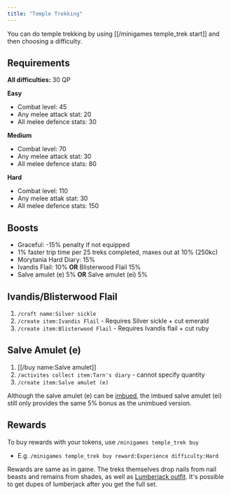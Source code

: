 ```yaml
---
title: "Temple Trekking"
---
```


You can do temple trekking by using [[/minigames temple_trek start]] and then choosing a difficulty.

## Requirements

**All difficulties:** 30 QP

**Easy**

- Combat level: 45
- Any melee attack stat: 20
- All melee defence stats: 30

**Medium**

- Combat level: 70
- Any melee attack stat: 30
- All melee defence stats: 80

**Hard**

- Combat level: 110
- Any melee attak stat: 30
- All melee defence stats: 150

## Boosts

- Graceful: -15% penalty if not equipped
- 1% faster trip time per 25 treks completed, maxes out at 10% (250kc)
- Morytania Hard Diary: 15%
- Ivandis Flail: 10% **OR** Blisterwood Flail 15%
- Salve amulet (e) 5% **OR** Salve amulet (ei) 5%

## **Ivandis/Blisterwood Flail**

1. `/craft name:Silver sickle`
2. `/create item:Ivandis Flail` - Requires Silver sickle + cut emerald
3. `/create item:Blisterwood Flail` - Requires Ivandis flail + cut ruby

## Salve Amulet (e)

1. [[/buy name\:Salve amulet]]
2. `/activites collect item:Tarn's diary` - cannot specify quantity
3. `/create item:Salve amulet (e)`

Although the salve amulet (e) can be [imbued](soul-wars.md#imbueables), the imbued salve amulet (ei) still only provides the same 5% bonus as the unimbued version.

## Rewards

To buy rewards with your tokens, use `/minigames temple_trek buy`

- E.g. `/minigames temple_trek buy reward:Experience difficulty:Hard`

Rewards are same as in game. The treks themselves drop nails from nail beasts and remains from shades, as well as [Lumberjack outfit](https://wiki.oldschool.gg/osb/skills/woodcutting/readme/#lumberjack-outfit). It's possible to get dupes of lumberjack after you get the full set.
